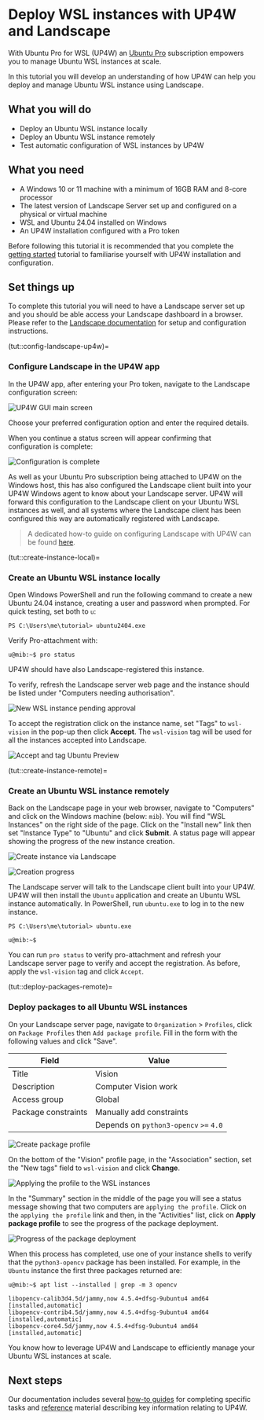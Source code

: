 # Deploy WSL instances with UP4W and Landscape

With Ubuntu Pro for WSL (UP4W) an [Ubuntu Pro](https://ubuntu.com/pro) subscription empowers you to manage Ubuntu WSL instances at scale.

In this tutorial you will develop an understanding of how UP4W can help you deploy and manage Ubuntu WSL instance using Landscape.

## What you will do

- Deploy an Ubuntu WSL instance locally
- Deploy an Ubuntu WSL instance remotely
- Test automatic configuration of WSL instances by UP4W

## What you need

- A Windows 10 or 11 machine with a minimum of 16GB RAM and 8-core processor
- The latest version of Landscape Server set up and configured on a physical or virtual machine
- WSL and Ubuntu 24.04 installed on Windows
- An UP4W installation configured with a Pro token

Before following this tutorial it is recommended that you complete the
[getting started](./getting-started.md) tutorial to familiarise yourself
with UP4W installation and configuration.

## Set things up

To complete this tutorial you will need to have a Landscape server
set up and you should be able access your Landscape dashboard in a browser.
Please refer to the [Landscape documentation](https://ubuntu.com/landscape/install)
for setup and configuration instructions.

(tut::config-landscape-up4w)=
### Configure Landscape in the UP4W app

In the UP4W app, after entering your Pro token, navigate to the Landscape configuration screen:

![UP4W GUI main screen](../assets/landscape-config-ui.png)

Choose your preferred configuration option and enter the required details.

When you continue a status screen will appear confirming that configuration is complete:

![Configuration is complete](../assets/status-complete.png)

As well as your Ubuntu Pro subscription being attached to UP4W on the Windows host,
this has also configured the Landscape client built into your UP4W Windows agent to know about your Landscape server.
UP4W will forward this configuration to the Landscape client on your Ubuntu WSL instances as well, 
and all systems where the Landscape client has been configured this way are automatically registered with Landscape.

> A dedicated how-to guide on configuring Landscape with UP4W can be found [here](../howto/set-up-landscape-client).

(tut::create-instance-local)=
### Create an Ubuntu WSL instance locally

Open Windows PowerShell and run the following command to create a new Ubuntu 24.04 instance,
creating a user and password when prompted. For quick testing, set both to `u`:

```text
PS C:\Users\me\tutorial> ubuntu2404.exe
```

Verify Pro-attachment with:

```text
u@mib:~$ pro status
```

UP4W should have also Landscape-registered this instance.

To verify, refresh the Landscape server web page and the instance should be listed under "Computers needing authorisation".

![New WSL instance pending approval](./assets/wsl-pending-approval.png)

To accept the registration click on the instance name, set "Tags" to `wsl-vision` in the pop-up then click **Accept**.
The `wsl-vision` tag will be used for all the instances accepted into Landscape.

![Accept and tag Ubuntu Preview](./assets/accept-ubuntu-preview-tag.png)

(tut::create-instance-remote)=
### Create an Ubuntu WSL instance remotely

Back on the Landscape page in your web browser, navigate to "Computers" and click on the Windows machine (below: `mib`). You will find "WSL Instances" on the right side of the page.
Click on the "Install new" link then set "Instance Type" to "Ubuntu" and click **Submit**. A status page will
appear showing the progress of the new instance creation.

![Create instance via Landscape](./assets/create-instance-via-landscape.png)

![Creation progress](./assets/creation-progress.png)

The Landscape server will talk to the Landscape client built into your UP4W.
UP4W will then install the `Ubuntu` application and create an Ubuntu WSL instance automatically.
In PowerShell, run `ubuntu.exe` to log in to the new instance.

```text
PS C:\Users\me\tutorial> ubuntu.exe

u@mib:~$
```

You can run `pro status` to verify pro-attachment and refresh your Landscape server page to verify and accept the registration.
As before, apply the `wsl-vision` tag and click `Accept`.

(tut::deploy-packages-remote)=
### Deploy packages to all Ubuntu WSL instances

On your Landscape server page, navigate to `Organization` > `Profiles`, click on
`Package Profiles` then `Add package profile`. Fill in the form with the following values and click "Save".

| Field               | Value                                  |
| ------------------- | -------------------------------------- |
| Title               | Vision                                 |
| Description         | Computer Vision work                   |
| Access group        | Global                                 |
| Package constraints | Manually add constraints               |
|                     | Depends on `python3-opencv` `>=` `4.0` |

![Create package profile](./assets/create-package-profile.png)

On the bottom of the "Vision" profile page, in the "Association" section, set the "New tags" field to `wsl-vision` and click **Change**.

![Applying the profile to the WSL instances](./assets/applying-profile.png)

In the "Summary" section in the middle of the page you will see a status message showing that two computers are `applying the profile`. Click on the `applying the profile` link and then, in the "Activities" list, click on **Apply package profile** to see the progress of the package deployment.

![Progress of the package deployment](./assets/package-deployment-progress.png)

When this process has completed, use one of your instance shells to verify that the `python3-opencv` package has been installed.
For example, in the `Ubuntu` instance the first three packages returned are:

```text
u@mib:~$ apt list --installed | grep -m 3 opencv

libopencv-calib3d4.5d/jammy,now 4.5.4+dfsg-9ubuntu4 amd64 [installed,automatic]
libopencv-contrib4.5d/jammy,now 4.5.4+dfsg-9ubuntu4 amd64 [installed,automatic]
libopencv-core4.5d/jammy,now 4.5.4+dfsg-9ubuntu4 amd64 [installed,automatic]
```

You know how to leverage UP4W and Landscape to efficiently manage your Ubuntu WSL instances at scale.

## Next steps

Our documentation includes several [how-to guides](../howto/index)
for completing specific tasks and [reference](../reference/index) material
describing key information relating to UP4W.
